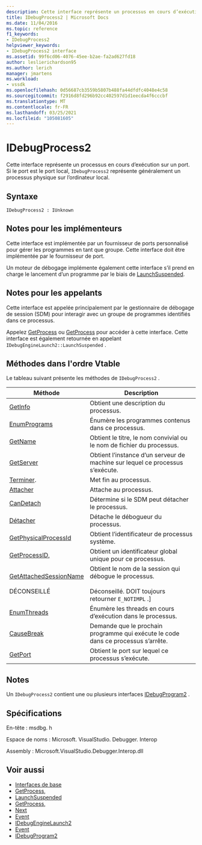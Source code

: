 ```yaml
---
description: Cette interface représente un processus en cours d’exécution sur un port.
title: IDebugProcess2 | Microsoft Docs
ms.date: 11/04/2016
ms.topic: reference
f1_keywords:
- IDebugProcess2
helpviewer_keywords:
- IDebugProcess2 interface
ms.assetid: 99f6cd06-4076-45ee-b2ae-fa2ad627fd18
author: leslierichardson95
ms.author: lerich
manager: jmartens
ms.workload:
- vssdk
ms.openlocfilehash: 0d56687cb3559b5807b488fa44dfdfc4048e4c58
ms.sourcegitcommit: f2916d8fd296b92cc402597d1d1eecda4f6cccbf
ms.translationtype: MT
ms.contentlocale: fr-FR
ms.lasthandoff: 03/25/2021
ms.locfileid: "105081605"
---
```

# <a name="idebugprocess2"></a>IDebugProcess2
Cette interface représente un processus en cours d’exécution sur un port. Si le port est le port local, `IDebugProcess2` représente généralement un processus physique sur l’ordinateur local.

## <a name="syntax"></a>Syntaxe

```
IDebugProcess2 : IUnknown
```

## <a name="notes-for-implementers"></a>Notes pour les implémenteurs
 Cette interface est implémentée par un fournisseur de ports personnalisé pour gérer les programmes en tant que groupe. Cette interface doit être implémentée par le fournisseur de port.

 Un moteur de débogage implémente également cette interface s’il prend en charge le lancement d’un programme par le biais de [LaunchSuspended](../../../extensibility/debugger/reference/idebugenginelaunch2-launchsuspended.md).

## <a name="notes-for-callers"></a>Notes pour les appelants
 Cette interface est appelée principalement par le gestionnaire de débogage de session (SDM) pour interagir avec un groupe de programmes identifiés dans ce processus.

 Appelez [GetProcess](../../../extensibility/debugger/reference/idebugprogram2-getprocess.md) ou [GetProcess](../../../extensibility/debugger/reference/idebugport2-getprocess.md) pour accéder à cette interface. Cette interface est également retournée en appelant `IDebugEngineLaunch2::LaunchSuspended` .

## <a name="methods-in-vtable-order"></a>Méthodes dans l'ordre Vtable
 Le tableau suivant présente les méthodes de `IDebugProcess2` .

|Méthode|Description|
|------------|-----------------|
|[GetInfo](../../../extensibility/debugger/reference/idebugprocess2-getinfo.md)|Obtient une description du processus.|
|[EnumPrograms](../../../extensibility/debugger/reference/idebugprocess2-enumprograms.md)|Énumère les programmes contenus dans ce processus.|
|[GetName](../../../extensibility/debugger/reference/idebugprocess2-getname.md)|Obtient le titre, le nom convivial ou le nom de fichier du processus.|
|[GetServer](../../../extensibility/debugger/reference/idebugprocess2-getserver.md)|Obtient l’instance d’un serveur de machine sur lequel ce processus s’exécute.|
|[Terminer](../../../extensibility/debugger/reference/idebugprocess2-terminate.md).|Met fin au processus.|
|[Attacher](../../../extensibility/debugger/reference/idebugprocess2-attach.md)|Attache au processus.|
|[CanDetach](../../../extensibility/debugger/reference/idebugprocess2-candetach.md)|Détermine si le SDM peut détacher le processus.|
|[Détacher](../../../extensibility/debugger/reference/idebugprocess2-detach.md)|Détache le débogueur du processus.|
|[GetPhysicalProcessId](../../../extensibility/debugger/reference/idebugprocess2-getphysicalprocessid.md)|Obtient l’identificateur de processus système.|
|[GetProcessID,](../../../extensibility/debugger/reference/idebugprocess2-getprocessid.md)|Obtient un identificateur global unique pour ce processus.|
|[GetAttachedSessionName](../../../extensibility/debugger/reference/idebugprocess2-getattachedsessionname.md)<br /><br /> DÉCONSEILLÉ|Obtient le nom de la session qui débogue le processus.<br /><br /> Déconseillé. DOIT toujours retourner `E_NOTIMPL` .]|
|[EnumThreads](../../../extensibility/debugger/reference/idebugprocess2-enumthreads.md)|Énumère les threads en cours d’exécution dans le processus.|
|[CauseBreak](../../../extensibility/debugger/reference/idebugprocess2-causebreak.md)|Demande que le prochain programme qui exécute le code dans ce processus s’arrête.|
|[GetPort](../../../extensibility/debugger/reference/idebugprocess2-getport.md)|Obtient le port sur lequel ce processus s’exécute.|

## <a name="remarks"></a>Notes
 Un `IDebugProcess2` contient une ou plusieurs interfaces [IDebugProgram2](../../../extensibility/debugger/reference/idebugprogram2.md) .

## <a name="requirements"></a>Spécifications
 En-tête : msdbg. h

 Espace de noms : Microsoft. VisualStudio. Debugger. Interop

 Assembly : Microsoft.VisualStudio.Debugger.Interop.dll

## <a name="see-also"></a>Voir aussi
- [Interfaces de base](../../../extensibility/debugger/reference/core-interfaces.md)
- [GetProcess,](../../../extensibility/debugger/reference/idebugport2-getprocess.md)
- [LaunchSuspended](../../../extensibility/debugger/reference/idebugenginelaunch2-launchsuspended.md)
- [GetProcess,](../../../extensibility/debugger/reference/idebugprogram2-getprocess.md)
- [Next](../../../extensibility/debugger/reference/ienumdebugprocesses2-next.md)
- [Event](../../../extensibility/debugger/reference/idebugportevents2-event.md)
- [IDebugEngineLaunch2](../../../extensibility/debugger/reference/idebugenginelaunch2.md)
- [Event](../../../extensibility/debugger/reference/idebugeventcallback2-event.md)
- [IDebugProgram2](../../../extensibility/debugger/reference/idebugprogram2.md)
